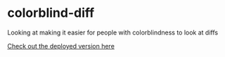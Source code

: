 # colorblind-diff

Looking at making it easier for people with colorblindness to look at diffs

[Check out the deployed version here](https://thunderducky.github.io/colorblind-diff/)
